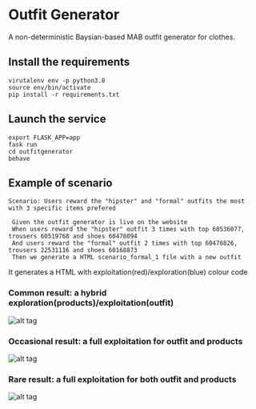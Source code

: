 # Outfit Generator
A non-deterministic Baysian-based  MAB outfit generator for clothes.


## Install the requirements

```
virutalenv env -p python3.8
source env/bin/activate
pip install -r requirements.txt 
```

## Launch the service

```
export FLASK_APP=app
fask run
cd outfitgenerator
behave
```

## Example of scenario


```
Scenario: Users reward the "hipster" and "formal" outfits the most with 3 specific items prefered

 Given the outfit generator is live on the website
 When users reward the "hipster" outfit 3 times with top 60536077, trousers 60519768 and shoes 60478094
 And users reward the "formal" outfit 2 times with top 60476826, trousers 22531116 and shoes 60168873
 Then we generate a HTML scenario_formal_1 file with a new outfit
```

It generates a HTML with exploitation(red)/exploration(blue) colour code


### Common result: a hybrid exploration(products)/exploitation(outfit)


![alt tag](https://i.ibb.co/sPQfSDT/Screenshot-2021-10-24-at-01-09-33.png)

### Occasional result: a full exploitation for outfit and products

![alt tag](https://i.ibb.co/8rKzMJw/Screenshot-2021-10-24-at-01-36-20.png)

### Rare result: a full exploitation for both outfit and products

![alt tag](https://i.ibb.co/Y8krSMM/Screenshot-2021-10-24-at-01-26-11.png)